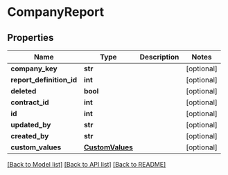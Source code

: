 # CompanyReport

## Properties
Name | Type | Description | Notes
------------ | ------------- | ------------- | -------------
**company_key** | **str** |  | [optional] 
**report_definition_id** | **int** |  | [optional] 
**deleted** | **bool** |  | [optional] 
**contract_id** | **int** |  | [optional] 
**id** | **int** |  | [optional] 
**updated_by** | **str** |  | [optional] 
**created_by** | **str** |  | [optional] 
**custom_values** | [**CustomValues**](CustomValues.md) |  | [optional] 

[[Back to Model list]](../README.md#documentation-for-models) [[Back to API list]](../README.md#documentation-for-api-endpoints) [[Back to README]](../README.md)

